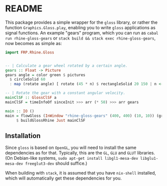 # README

This package provides a simple wrapper for the `gloss` library,
or rather the function `Graphics.Gloss.play`,
enabling you to write `gloss` applications as signal functions.
An example "gears" program, which you can run as `cabal run rhine-gloss-gears`
or `stack build && stack exec rhine-gloss-gears`,
now becomes as simple as:

```haskell
import FRP.Rhine.Gloss


-- | Calculate a gear wheel rotated by a certain angle.
gears :: Float -> Picture
gears angle = color green $ pictures
  $ circleSolid 60
  : map (rotate angle) [ rotate (45 * n) $ rectangleSolid 20 150 | n <- [0..3] ]

-- | Rotate the gear with a constant angular velocity.
mainClSF :: GlossClSF a
mainClSF = timeInfoOf sinceInit >>> arr (* 50) >>> arr gears

main :: IO ()
main = flowGloss (InWindow "rhine-gloss-gears" (400, 400) (10, 10)) (greyN 0.3) 30
     $ buildGlossRhine Just mainClSF
```

## Installation

Since `gloss` is based on `OpenGL`,
you will need to install the same dependencies as for that.
Typically, this are the `GL`, `GLU` and `GLUT` libraries.
(On Debian-like systems, `sudo apt-get install libgl1-mesa-dev libglu1-mesa-dev freeglut3-dev` should suffice.)

When building with `stack`, it is assumed that you have `nix-shell` installed,
which will automatically get these dependencies for you.
